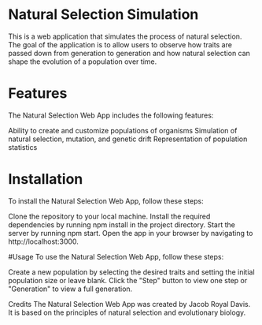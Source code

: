# Natural Selection Simulation
This is a web application that simulates the process of natural selection. The goal of the application is to allow users to observe how traits are passed down from generation to generation and how natural selection can shape the evolution of a population over time.

# Features
The Natural Selection Web App includes the following features:

Ability to create and customize populations of organisms
Simulation of natural selection, mutation, and genetic drift
Representation of population statistics

# Installation
To install the Natural Selection Web App, follow these steps:

Clone the repository to your local machine.
Install the required dependencies by running npm install in the project directory.
Start the server by running npm start.
Open the app in your browser by navigating to http://localhost:3000.

#Usage
To use the Natural Selection Web App, follow these steps:

Create a new population by selecting the desired traits and setting the initial population size or leave blank.
Click the "Step" button to view one step or "Generation" to view a full generation.

Credits
The Natural Selection Web App was created by Jacob Royal Davis. It is based on the principles of natural selection and evolutionary biology.
